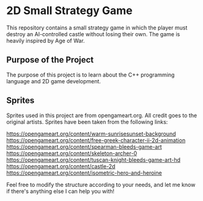 # 2D Small Strategy Game

This repository contains a small strategy game in which the player must destroy an AI-controlled castle without losing their own. The game is heavily inspired by Age of War.

## Purpose of the Project

The purpose of this project is to learn about the C++ programming language and 2D game development.

## Sprites

Sprites used in this project are from opengameart.org. All credit goes to the original artists. Sprites have been taken from the following links:

https://opengameart.org/content/warm-sunrisesunset-background
https://opengameart.org/content/free-greek-character-ii-2d-animation
https://opengameart.org/content/spearman-bleeds-game-art
https://opengameart.org/content/skeleton-archer-0
https://opengameart.org/content/tuscan-knight-bleeds-game-art-hd
https://opengameart.org/content/castle-2d
https://opengameart.org/content/isometric-hero-and-heroine

Feel free to modify the structure according to your needs, and let me know if there's anything else I can help you with!